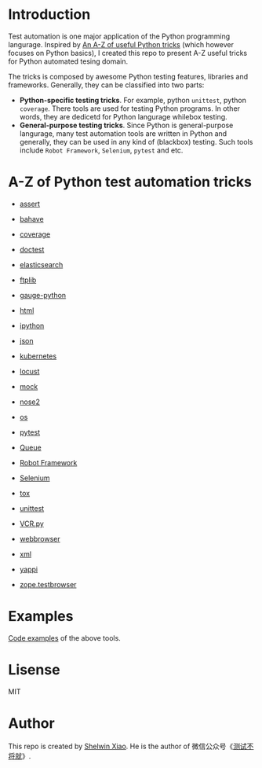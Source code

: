# Introduction

Test automation is one major application of the Python programming langurage. Inspired by [An A-Z of useful Python tricks](https://www.freecodecamp.org/news/an-a-z-of-useful-python-tricks-b467524ee747/) (which however focuses on Python basics), I created this repo to present A-Z useful tricks for Python automated tesing domain.

The tricks is composed by awesome Python testing features, libraries and frameworks. Generally, they can be classified into two parts:

- **Python-specific testing tricks**. For example, python `unittest`, python `coverage`. There tools are used for testing Python programs. In other words, they are dedicetd for Python langurage whilebox testing.
- **General-purpose testing tricks**. Since Python is general-purpose langurage, many test automation tools are written in Python and generally, they can be used in any kind of (blackbox) testing. Such tools include `Robot Framework`, `Selenium`, `pytest` and etc.


# A-Z of Python test automation tricks

- [assert](https://www.programiz.com/python-programming/assert-statement)

- [bahave](https://behave.readthedocs.io/en/latest/)

- [coverage](https://coverage.readthedocs.io/)

- [doctest](https://docs.python.org/2/library/doctest.html)

- [elasticsearch](https://elasticsearch-py.readthedocs.io/)

- [ftplib](https://docs.python.org/3/library/ftplib.html)

- [gauge-python](https://github.com/getgauge/gauge-python)

- [html](https://docs.python.org/3/library/html.html)

- [ipython](https://ipython.org/)

- [json](https://docs.python.org/3/library/json.html)

- [kubernetes](https://github.com/kubernetes-client/python)

- [locust](https://locust.io/)

- [mock](https://docs.python.org/3/library/unittest.mock.html)

- [nose2](https://github.com/nose-devs/nose2)

- [os](https://docs.python.org/3/library/os.html)

- [pytest](https://docs.pytest.org/en/latest/)

- [Queue](https://docs.python.org/3/library/queue.html)

- [Robot Framework](https://robotframework.org/)

- [Selenium](https://selenium-python.readthedocs.io/)

- [tox](https://tox.readthedocs.io/)

- [unittest](https://docs.python.org/3/library/unittest.html)

- [VCR.py](https://github.com/kevin1024/vcrpy)

- [webbrowser](https://docs.python.org/2/library/webbrowser.html)

- [xml](https://docs.python.org/2/library/xml.etree.elementtree.html)

- [yappi](https://github.com/sumerc/yappi)

- [zope.testbrowser](https://pypi.org/project/zope.testbrowser/)

# Examples

[Code examples](./examples) of the above tools.

# Lisense
MIT

# Author
This repo is created by [Shelwin Xiao](https://slxiao.github.io/). He is the author of 微信公众号《[测试不将就](https://slxiao.github.io/img/wechat-public.png)》.

